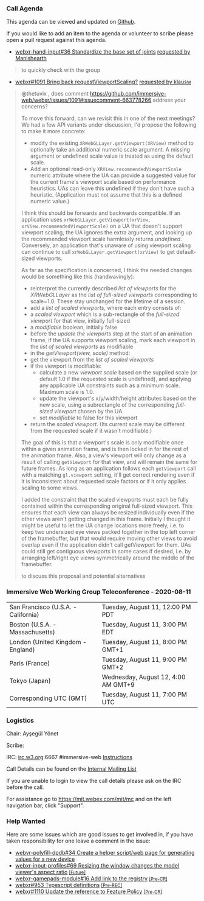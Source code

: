 ### Call Agenda

This agenda can be viewed and updated on [Github](https://github.com/immersive-web/administrivia/blob/main/meetings/wg/2020-08-11-Immersive_Web_Working_Group_Teleconference-agenda.md).

If you would like to add an item to the agenda or volunteer to scribe please open a pull request against this agenda.

* [webxr-hand-input#36 Standardize the base set of joints](https://github.com/immersive-web/webxr-hand-input/issues/36) [requested by Manishearth](https://github.com/immersive-web/webxr-hand-input/issues/36#issuecomment-666470539)
> to quickly check with the group

* [webxr#1091 Bring back requestViewportScaling?](https://github.com/immersive-web/webxr/issues/1091) [requested by klausw](https://github.com/immersive-web/webxr/issues/1091#issuecomment-670792576)
> @thetuvix , does comment https://github.com/immersive-web/webxr/issues/1091#issuecomment-663778266 address your concerns?
>
>To move this forward, can we revisit this in one of the next meetings? We had a few API variants under discussion, I'd propose the following to make it more concrete:
>
>* modify the existing `XRWebGLLayer.getViewport(XRView)` method to optionally take an additional numeric scale argument. A missing argument or undefined scale value is treated as using the default scale.
>* Add an optional read-only `XRView.recommendedViewportScale` numeric attribute where the UA can provide a suggested value for the current frame's viewport scale based on performance heuristics. UAs can leave this undefined if they don't have such a heuristic. (Application must not assume that this is a defined numeric value.)
>
>I think this should be forwards and backwards compatible. If an application uses `xrWebGLLayer.getViewport(xrView, xrView.recommendedViewportScale)` on a UA that doesn't support viewport scaling, the UA ignores the extra argument, and looking up the recommended viewport scale harmlessly returns _undefined_. Conversely, an application that's unaware of using viewport scaling can continue to call `xrWebGLLayer.getViewport(xrView)` to get default-sized viewports.
>
>As far as the specification is concerned, I think the needed changes would be something like this (handwavingly):
>
>* reinterpret the currently described _list of viewports_ for the _XRWebGLLayer_ as the _list of full-sized viewports_ corresponding to scale=1.0. These stay unchanged for the lifetime of a session.
>* add a _list of scaled viewports_, where each entry consists of:
>  * a _scaled viewport_ which is a sub-rectangle of the _full-sized viewport_ for that view, initially full-sized 
>  * a _modifiable_ boolean, initially false 
>* before the _update the viewports_ step at the start of an animation frame, if the UA supports viewport scaling, mark each viewport in the _list of scaled viewports_ as modifiable
>* in the _getViewport(view, scale)_ method:
>  * get the viewport from the _list of scaled viewports_
>  * if the viewport is modifiable:
>    * calculate a new _viewport scale_ based on the supplied scale (or default 1.0 if the requested scale is undefined), and applying any applicable UA constraints such as a minimum scale. Maximum scale is 1.0.
>    * update the viewport's x/y/width/height attributes based on the new scale, using a subrectangle of the corresponding _full-sized viewport_ chosen by the UA
>    * set _modifiable_ to false for this viewport
>  * return the _scaled viewport_. (Its current scale may be different from the requested scale if it wasn't modifiable.)
>
>The goal of this is that a viewport's scale is only modifiable once within a given animation frame, and is then locked in for the rest of the animation frame. Also, a view's viewport will only change as a result of calling `getViewport` for that view, and will remain the same for future frames. As long as an application follows each `getViewport` call with a matching `gl.viewport` setting, it'll get correct rendering even if it is inconsistent about requested scale factors or if it only applies scaling to some views.
>
>I added the constraint that the scaled viewports must each be fully contained within the corresponding original full-sized viewport. This ensures that each view can always be resized individually even if the other views aren't getting changed in this frame. Initially I thought it might be useful to let the UA change locations more freely, i.e. to keep two undersized eye views packed together in the top left corner of the framebuffer, but that would require moving other views to avoid overlap even if the application didn't call getViewport for them. UAs could still get contiguous viewports in some cases if desired, i.e. by arranging left/right eye views symmetrically around the middle of the framebuffer.
>
> to discuss this proposal and potential alternatives

### Immersive Web Working Group Teleconference - 2020-08-11

<table>
<tr><td> San Francisco (U.S.A. - California) <td> Tuesday, August 11, 12:00 PM PDT
<tr><td> Boston (U.S.A. - Massachusetts) <td> Tuesday, August 11, 3:00 PM EDT
<tr><td> London (United Kingdom - England) <td> Tuesday, August 11, 8:00 PM GMT+1
<tr><td> Paris (France) <td> Tuesday, August 11, 9:00 PM GMT+2
<tr><td> Tokyo (Japan) <td> Wednesday, August 12, 4:00 AM GMT+9
<tr><td> Corresponding UTC (GMT) <td> Tuesday, August 11, 7:00 PM UTC
</table>

### Logistics

Chair: Ayşegül Yönet

Scribe:

IRC: [irc.w3.org](http://irc.w3.org/):6667 #immersive-web [Instructions](https://github.com/immersive-web/administrivia/blob/main/IRC.md)

Call Details can be found on the [Internal Mailing List](https://lists.w3.org/Archives/Member/internal-immersive-web/2019Feb/0002.html)

If you are unable to login to view the call details please ask on the IRC before the call.

For assistance go to https://mit.webex.com/mit/mc  and on the left navigation bar, click "Support".

### Help Wanted

Here are some issues which are good issues to get involved in, if you have taken responsibility for one leave a comment in the issue:

- [webvr-polyfill-dpdb#34 Create a helper script/web page for generating values for a new device](https://github.com/immersive-web/webvr-polyfill-dpdb/issues/34)
- [webxr-input-profiles#69 Resizing the window changes the model viewer's aspect ratio](https://github.com/immersive-web/webxr-input-profiles/issues/69) [<small>[Future]</small>](https://api.github.com/repos/immersive-web/webxr-input-profiles/milestones/4)
- [webxr-gamepads-module#16 Add link to the registry](https://github.com/immersive-web/webxr-gamepads-module/issues/16) [<small>[Pre-CR]</small>](https://api.github.com/repos/immersive-web/webxr-gamepads-module/milestones/1)
- [webxr#953 Typescript definitions](https://github.com/immersive-web/webxr/issues/953) [<small>[Pre-REC]</small>](https://api.github.com/repos/immersive-web/webxr/milestones/16)
- [webxr#1110 Update the reference to Feature Policy](https://github.com/immersive-web/webxr/issues/1110) [<small>[Pre-CR]</small>](https://api.github.com/repos/immersive-web/webxr/milestones/3)


              
